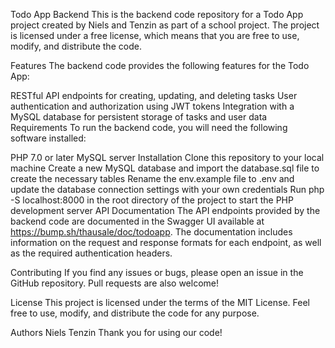 Todo App Backend
This is the backend code repository for a Todo App project created by Niels and Tenzin as part of a school project. The project is licensed under a free license, which means that you are free to use, modify, and distribute the code.

Features
The backend code provides the following features for the Todo App:

RESTful API endpoints for creating, updating, and deleting tasks
User authentication and authorization using JWT tokens
Integration with a MySQL database for persistent storage of tasks and user data
Requirements
To run the backend code, you will need the following software installed:

PHP 7.0 or later
MySQL server
Installation
Clone this repository to your local machine
Create a new MySQL database and import the database.sql file to create the necessary tables
Rename the env.example file to .env and update the database connection settings with your own credentials
Run php -S localhost:8000 in the root directory of the project to start the PHP development server
API Documentation
The API endpoints provided by the backend code are documented in the Swagger UI available at https://bump.sh/thausale/doc/todoapp. The documentation includes information on the request and response formats for each endpoint, as well as the required authentication headers.

Contributing
If you find any issues or bugs, please open an issue in the GitHub repository. Pull requests are also welcome!

License
This project is licensed under the terms of the MIT License. Feel free to use, modify, and distribute the code for any purpose.

Authors
Niels
Tenzin
Thank you for using our code!
